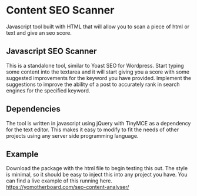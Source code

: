 # Content SEO Scanner
Javascript tool built with HTML that will allow you to scan a piece of html or text and give an seo score.

## Javascript SEO Scanner
This is a standalone tool, similar to Yoast SEO for Wordpress. Start typing some content into the textarea and it will start giving you a score with some suggested improvements for the keyword you have provided. Implement the suggestions to improve the ability of a post to accurately rank in search engines for the specified keyword.

## Dependencies
The tool is written in javascript using jQuery with TinyMCE as a dependency for the text editor. This makes it easy to modify to fit the needs of other projects using any server side programming language.

## Example
Download the package with the html file to begin testing this out. The style is minimal, so it should be easy to inject this into any project you have. You can find a live example of this running here.  https://yomotherboard.com/seo-content-analyser/

